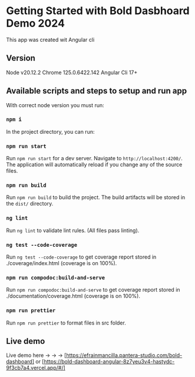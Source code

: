 # Getting Started with Bold Dasbhoard Demo 2024

This app was created wit Angular cli

## Version

Node v20.12.2
Chrome 125.0.6422.142
Angular Cli 17+

## Available scripts and steps to setup and run app

With correct node version you must run:

### `npm i`

In the project directory, you can run:

### `npm run start`

Run `npm run start` for a dev server. Navigate to `http://localhost:4200/`. The application will automatically reload if you change any of the source files.

### `npm run build`

Run `npm run build` to build the project. The build artifacts will be stored in the `dist/` directory.

### `ng lint`

Run `ng lint` to validate lint rules. (All files pass linting).

### `ng test --code-coverage`

Run `ng test --code-coverage` to get coverage report stored in ./coverage/index.html (coverage is on 100%).

### `npm run compodoc:build-and-serve`

Run `npm run compodoc:build-and-serve` to get coverage report stored in ./documentation/coverage.html (coverage is on 100%).

### `npm run prettier`

Run `npm run prettier` to format files in src folder.

## Live demo

Live demo here -> -> -> [https://efrainmancilla.pantera-studio.com/bold-dashboard] or [https://bold-dashboard-angular-8z7yeu3v4-hastydc-9f3cb7a4.vercel.app/#/]
